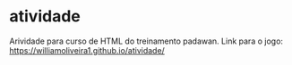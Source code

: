 # atividade
Arividade para curso de HTML do treinamento padawan.
Link para o jogo: https://williamoliveira1.github.io/atividade/
